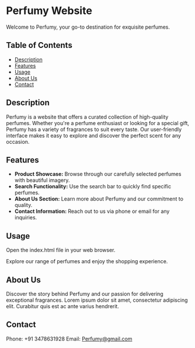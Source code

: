# Perfumy Website

Welcome to Perfumy, your go-to destination for exquisite perfumes.

## Table of Contents
- [Description](#description)
- [Features](#features)
- [Usage](#usage)
- [About Us](#about-us)
- [Contact](#contact)

## Description

Perfumy is a website that offers a curated collection of high-quality perfumes. Whether you're a perfume enthusiast or looking for a special gift, Perfumy has a variety of fragrances to suit every taste. Our user-friendly interface makes it easy to explore and discover the perfect scent for any occasion.

## Features

- **Product Showcase:** Browse through our carefully selected perfumes with beautiful imagery.
- **Search Functionality:** Use the search bar to quickly find specific perfumes.
- **About Us Section:** Learn more about Perfumy and our commitment to quality.
- **Contact Information:** Reach out to us via phone or email for any inquiries.

## Usage
Open the index.html file in your web browser.

Explore our range of perfumes and enjoy the shopping experience.

## About Us
Discover the story behind Perfumy and our passion for delivering exceptional fragrances. Lorem ipsum dolor sit amet, consectetur adipiscing elit. Curabitur quis est ac ante varius hendrerit.

## Contact
Phone: +91 3478631928
Email: Perfumy@gmail.com

